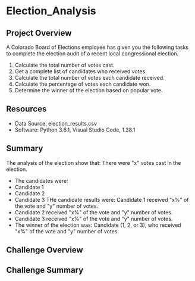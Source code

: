 # Election_Analysis

## Project Overview
A Colorado Board of Elections employee has given you the following tasks to complete the election audit of a recent local
congressional election.

1. Calculate the total number of votes cast.
2. Get a complete list of candidates who received votes.
3. Calculate the total number of votes each candidate received.
4. Calculate the percentage of votes each candidate won.
5. Determine the winner of the election based on popular vote.
## Resources
- Data Source: election_results.csv
- Software: Python 3.6.1, Visual Studio Code, 1.38.1

## Summary
The analysis of the election show that:
There were "x" votes cast in the election.
- The candidates were:
- Candidate 1
- Candidate 2
- Candidate 3
THe candidate results were:
Candidate 1 received "x%" of the vote and "y" number of votes.
- Candidate 2 received "x%" of the vote and "y" number of votes.
- Candidate 3 received "x%" of the vote and "y" number of votes.
- The winner of the election was:
Candidate (1, 2, or 3), who received "x%" of the vote and "y" number of votes.
## Challenge Overview

## Challenge Summary
